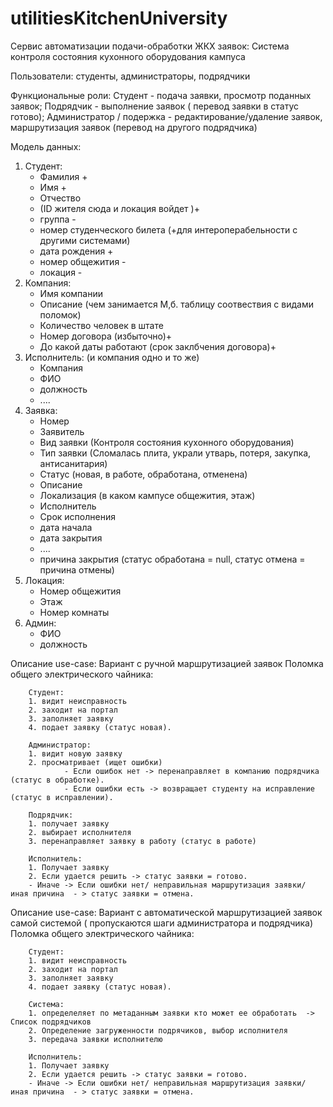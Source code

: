 
# utilitiesKitchenUniversity
Сервис автоматизации подачи-обработки ЖКХ заявок: Система контроля состояния кухонного оборудования кампуса

Пользователи: студенты, администраторы, подрядчики

Функциональные роли:
Студент - подача заявки, просмотр поданных заявок;
Подрядчик - выполнение заявок ( перевод заявки в статус готово);
Администратор / подержка - редактирование/удаление заявок, маршрутизация заявок (перевод на другого подрядчика)

Модель данных:
1) Студент: 
    - Фамилия +
    - Имя +
    - Отчество
    - (ID жителя сюда и локация войдет )+
    - группа -
    - номер студенческого билета (+для интероперабельности с другими системами)
    - дата рождения +
    - номер общежития  - 
    - локация      -
2) Компания:
    - Имя компании
    - Описание (чем занимается М,б. таблицу соотвествия с видами поломок)
    - Количество человек в штате
    - Номер договора (избыточно)+
    - До какой даты работают (срок заклбчения договора)+
3) Исполнитель: (и компания одно и то же)
    - Компания 
    - ФИО
    - должность
    - ....
4) Заявка:
    - Номер
    - Заявитель
    - Вид заявки (Контроля состояния кухонного оборудования)
    - Тип заявки (Сломалась плита, украли утварь, потеря, закупка, антисанитария)
    - Статус (новая, в работе, обработана, отменена)
    - Описание
    - Локализация (в каком кампусе общежития, этаж)
    - Исполнитель
    - Срок исполнения
    - дата начала
    - дата закрытия
    - ....
    - причина закрытия (статус обработана = null, статус отмена = причина отмены)
5) Локация:
    - Номер общежития
    - Этаж
    - Номер комнаты
6) Админ:
    - ФИО
    - должность

Описание use-case:
Вариант с ручной маршрутизацией заявок
Поломка общего электрического чайника:

        Студент:      
        1. видит неисправность
        2. заходит на портал
        3. заполняет заявку
        4. подает заявку (статус новая). 
              
        Администратор: 
        1. видит новую заявку
        2. просматривает (ищет ошибки)
                - Если ошибок нет -> перенаправляет в компанию подрядчика (статус в обработке).
                - Если ошибки есть -> возвращает студенту на исправление (статус в исправлении).

        Подрядчик:     
        1. получает заявку
        2. выбирает исполнителя
        3. перенаправляет заявку в работу (статус в работе)

        Исполнитель:   
        1. Получает заявку
        2. Если удается решить -> статус заявки = готово.
        - Иначе -> Если ошибки нет/ неправильная маршрутизация заявки/ иная причина  - > статус заявки = отмена.


Описание use-case:
Вариант с автоматической маршрутизацией заявок самой системой ( пропускаются шаги администратора и подрядчика)
Поломка общего электрического чайника:
               
        Студент:      
        1. видит неисправность
        2. заходит на портал
        3. заполняет заявку
        4. подает заявку (статус новая). 

        Система:
        1. определеляет по метаданным заявки кто может ее обработать  -> Список подрядчиков
        2. Определение загруженности подрячиков, выбор исполнителя
        3. передача заявки исполнителю

        Исполнитель:   
        1. Получает заявку
        2. Если удается решить -> статус заявки = готово.
        - Иначе -> Если ошибки нет/ неправильная маршрутизация заявки/ иная причина  - > статус заявки = отмена.
        

